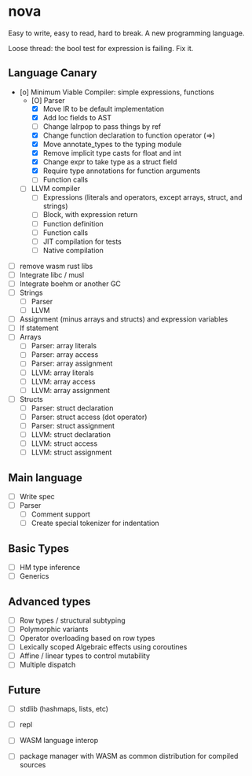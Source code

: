 # nova
Easy to write, easy to read, hard to break. A new programming language.

Loose thread: the bool test for expression is failing. Fix it.

## Language Canary

* [o] Minimum Viable Compiler: simple expressions, functions 
    * [O] Parser
        * [X] Move IR to be default implementation
        * [X] Add loc fields to AST
        * [ ] Change lalrpop to pass things by ref
        * [X] Change function declaration to function operator (=>)
        * [X] Move annotate_types to the typing module
        * [X] Remove implicit type casts for float and int
        * [X] Change expr to take type as a struct field
        * [X] Require type annotations for function arguments
        * [ ] Function calls
    * [ ] LLVM compiler
        * [ ] Expressions (literals and operators, except arrays, struct, and strings)
        * [ ] Block, with expression return
        * [ ] Function definition
        * [ ] Function calls
        * [ ] JIT compilation for tests
        * [ ] Native compilation
* [ ] remove wasm rust libs
* [ ] Integrate libc / musl
* [ ] Integrate boehm or another GC
* [ ] Strings
    * [ ] Parser
    * [ ] LLVM
* [ ] Assignment (minus arrays and structs) and expression variables
* [ ] If statement
* [ ] Arrays
    * [ ] Parser: array literals
    * [ ] Parser: array access
    * [ ] Parser: array assignment
    * [ ] LLVM: array literals
    * [ ] LLVM: array access
    * [ ] LLVM: array assignment
* [ ] Structs
    * [ ] Parser: struct declaration
    * [ ] Parser: struct access (dot operator)
    * [ ] Parser: struct assignment
    * [ ] LLVM: struct declaration
    * [ ] LLVM: struct access
    * [ ] LLVM: struct assignment

## Main language

* [ ] Write spec
* [ ] Parser
    * [ ] Comment support
    * [ ] Create special tokenizer for indentation

## Basic Types

* [ ] HM type inference
* [ ] Generics

## Advanced types

* [ ] Row types / structural subtyping
* [ ] Polymorphic variants
* [ ] Operator overloading based on row types
* [ ] Lexically scoped Algebraic effects using coroutines
* [ ] Affine / linear types to control mutability
* [ ] Multiple dispatch

## Future

* [ ] stdlib (hashmaps, lists, etc)
* [ ] repl
* [ ] WASM language interop
* [ ] package manager with WASM as common distribution for compiled sources

